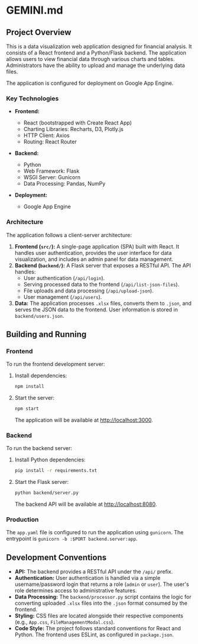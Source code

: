 # GEMINI.md

## Project Overview

This is a data visualization web application designed for financial analysis. It consists of a React frontend and a Python/Flask backend. The application allows users to view financial data through various charts and tables. Administrators have the ability to upload and manage the underlying data files.

The application is configured for deployment on Google App Engine.

### Key Technologies

*   **Frontend:**
    *   React (bootstrapped with Create React App)
    *   Charting Libraries: Recharts, D3, Plotly.js
    *   HTTP Client: Axios
    *   Routing: React Router

*   **Backend:**
    *   Python
    *   Web Framework: Flask
    *   WSGI Server: Gunicorn
    *   Data Processing: Pandas, NumPy

*   **Deployment:**
    *   Google App Engine

### Architecture

The application follows a client-server architecture:

1.  **Frontend (`src/`):** A single-page application (SPA) built with React. It handles user authentication, provides the user interface for data visualization, and includes an admin panel for data management.
2.  **Backend (`backend/`):** A Flask server that exposes a RESTful API. The API handles:
    *   User authentication (`/api/login`).
    *   Serving processed data to the frontend (`/api/list-json-files`).
    *   File uploads and data processing (`/api/upload-json`).
    *   User management (`/api/users`).
3.  **Data:** The application processes `.xlsx` files, converts them to `.json`, and serves the JSON data to the frontend. User information is stored in `backend/users.json`.

## Building and Running

### Frontend

To run the frontend development server:

1.  Install dependencies:
    ```bash
    npm install
    ```
2.  Start the server:
    ```bash
    npm start
    ```
    The application will be available at [http://localhost:3000](http://localhost:3000).

### Backend

To run the backend server:

1.  Install Python dependencies:
    ```bash
    pip install -r requirements.txt
    ```
2.  Start the Flask server:
    ```bash
    python backend/server.py
    ```
    The backend API will be available at [http://localhost:8080](http://localhost:8080).

### Production

The `app.yaml` file is configured to run the application using `gunicorn`. The entrypoint is `gunicorn -b :$PORT backend.server:app`.

## Development Conventions

*   **API:** The backend provides a RESTful API under the `/api/` prefix.
*   **Authentication:** User authentication is handled via a simple username/password login that returns a role (`admin` or `user`). The user's role determines access to administrative features.
*   **Data Processing:** The `backend/processor.py` script contains the logic for converting uploaded `.xlsx` files into the `.json` format consumed by the frontend.
*   **Styling:** CSS files are located alongside their respective components (e.g., `App.css`, `FileManagementModal.css`).
*   **Code Style:** The project follows standard conventions for React and Python. The frontend uses ESLint, as configured in `package.json`.
